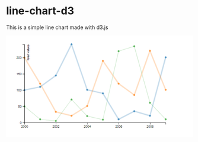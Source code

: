 # line-chart-d3

This is a simple line chart made with d3.js


![alt text](https://github.com/stefmedjo/line-chart-d3/blob/master/line.PNG)
